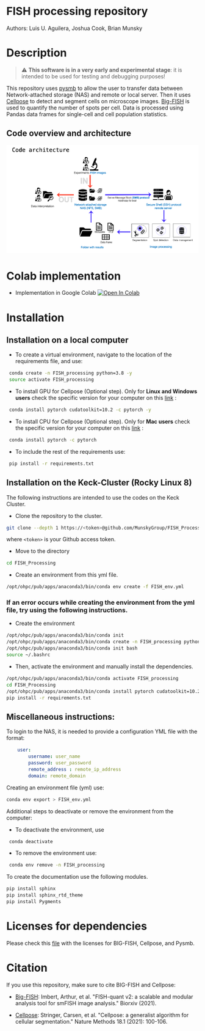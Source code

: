 # FISH processing repository

Authors: Luis U. Aguilera, Joshua Cook, Brian Munsky

# Description

>:warning: **This software is in a very early and experimental stage**: it is intended to be used for testing and debugging purposes!

This repository uses [pysmb](https://github.com/miketeo/pysmb) to allow the user to transfer data between Network-attached storage (NAS) and remote or local server. Then it uses [Cellpose](https://github.com/MouseLand/cellpose) to detect and segment cells on microscope images. [Big-FISH](https://github.com/fish-quant/big-fish) is used to quantify the number of spots per cell. Data is processed using Pandas data frames for single-cell and cell population statistics.

## Code overview and architecture

<img src= https://github.com/MunskyGroup/FISH_Processing/raw/main/docs/images/code_architecture.png alt="drawing" width="1200"/>

# Colab implementation

 * Implementation in Google Colab [![Open In Colab](https://colab.research.google.com/assets/colab-badge.svg)]( https://colab.research.google.com/drive/1CQx4e5MQ0ZsZSQgqtLzVVh53dAg4uaQj?usp=sharing)

# Installation 

## Installation on a local computer

* To create a virtual environment, navigate to the location of the requirements file, and use:
```sh
 conda create -n FISH_processing python=3.8 -y
 source activate FISH_processing
```
* To install GPU for Cellpose (Optional step). Only for **Linux and Windows users** check the specific version for your computer on this [link]( https://pytorch.org/get-started/locally/) :
```sh
 conda install pytorch cudatoolkit=10.2 -c pytorch -y
```
* To install CPU for Cellpose (Optional step). Only for **Mac users** check the specific version for your computer on this [link]( https://pytorch.org/get-started/locally/) :
```sh
 conda install pytorch -c pytorch
```
* To include the rest of the requirements use:
```sh
 pip install -r requirements.txt
```

## Installation on the Keck-Cluster (Rocky Linux 8)

The following instructions are intended to use the codes on the Keck Cluster.

* Clone the repository to the cluster.
```sh
git clone --depth 1 https://<token>@github.com/MunskyGroup/FISH_Processing.git
```
where `<token>` is your Github access token. 

* Move to the directory
```sh
cd FISH_Processing 
```
* Create an environment from this yml file.
```sh
/opt/ohpc/pub/apps/anaconda3/bin/conda env create -f FISH_env.yml
```

###  If an error occurs while creating the environment from the yml file, try using the following instructions.

* Create the environment
```sh
/opt/ohpc/pub/apps/anaconda3/bin/conda init 
/opt/ohpc/pub/apps/anaconda3/bin/conda create -n FISH_processing python=3.8 -y
/opt/ohpc/pub/apps/anaconda3/bin/conda init bash
source ~/.bashrc
```

* Then, activate the environment and manually install the dependencies.

```sh
/opt/ohpc/pub/apps/anaconda3/bin/conda activate FISH_processing
cd FISH_Processing
/opt/ohpc/pub/apps/anaconda3/bin/conda install pytorch cudatoolkit=10.2 -c pytorch -y
pip install -r requirements.txt
```

## Miscellaneous instructions:

To login to the NAS, it is needed to provide a configuration YML file with the format:
```yml
    user:
        username: user_name
        password: user_password
        remote_address : remote_ip_address
        domain: remote_domain
```

Creating an environment file (yml) use:
```sh
conda env export > FISH_env.yml
```

Additional steps to deactivate or remove the environment from the computer:

* To deactivate the environment, use
```sh
 conda deactivate
```
* To remove the environment use:
```sh
 conda env remove -n FISH_processing
```

To create the documentation use the following modules.
```sh
pip install sphinx
pip install sphinx_rtd_theme
pip install Pygments
```

# Licenses for dependencies

Please check this [file](https://github.com/MunskyGroup/FISH_Processing/blob/main/Licenses_Dependencies.md) with the licenses for BIG-FISH, Cellpose, and Pysmb.

# Citation

If you use this repository, make sure to cite BIG-FISH and Cellpose:

- [Big-FISH](https://github.com/fish-quant/big-fish):
Imbert, Arthur, et al. "FISH-quant v2: a scalable and modular analysis tool for smFISH image analysis." Biorxiv (2021).

- [Cellpose](https://github.com/MouseLand/cellpose):
 Stringer, Carsen, et al. "Cellpose: a generalist algorithm for cellular segmentation." Nature Methods 18.1 (2021): 100-106.
